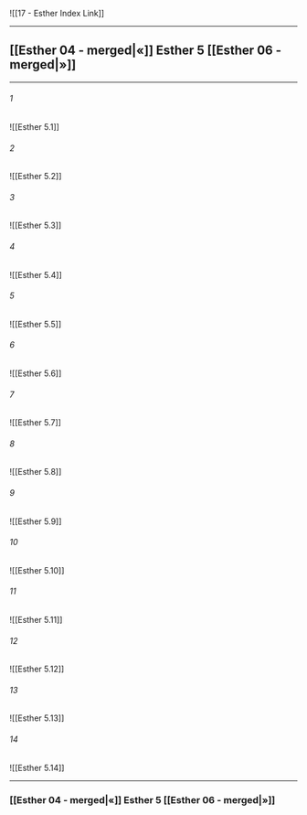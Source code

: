 ![[17 - Esther Index Link]]

---
##  [[Esther 04 - merged|«]] Esther 5 [[Esther 06 - merged|»]]

---

###### 1
![[Esther 5.1]] 

###### 2
![[Esther 5.2]] 

###### 3
![[Esther 5.3]] 

###### 4
![[Esther 5.4]]

###### 5 
![[Esther 5.5]] 

###### 6
![[Esther 5.6]] 

###### 7
![[Esther 5.7]] 

###### 8
![[Esther 5.8]] 

###### 9
![[Esther 5.9]] 

###### 10
![[Esther 5.10]] 

###### 11
![[Esther 5.11]] 

###### 12
![[Esther 5.12]]

###### 13
![[Esther 5.13]] 

###### 14
![[Esther 5.14]] 


---
###  [[Esther 04 - merged|«]] Esther 5 [[Esther 06 - merged|»]]